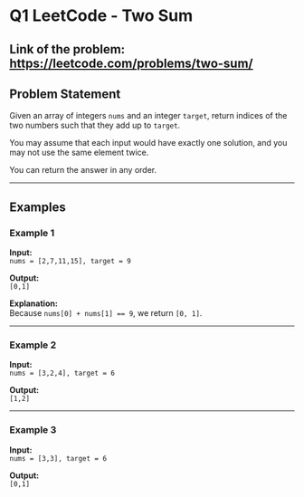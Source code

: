 # Q1 LeetCode -  Two Sum

## Link of the problem: https://leetcode.com/problems/two-sum/

## Problem Statement
Given an array of integers `nums` and an integer `target`, return indices of the two numbers such that they add up to `target`.

You may assume that each input would have exactly one solution, and you may not use the same element twice.

You can return the answer in any order.

---

## Examples

### Example 1
**Input:**  
`nums = [2,7,11,15], target = 9`  

**Output:**  
`[0,1]`  

**Explanation:**  
Because `nums[0] + nums[1] == 9`, we return `[0, 1]`.

---

### Example 2
**Input:**  
`nums = [3,2,4], target = 6`  

**Output:**  
`[1,2]`

---

### Example 3
**Input:**  
`nums = [3,3], target = 6`  

**Output:**  
`[0,1]`
